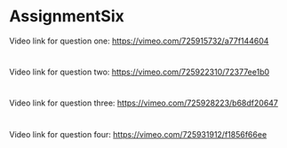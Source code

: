 # AssignmentSix
Video link for question one: https://vimeo.com/725915732/a77f144604
#
Video link for question two: https://vimeo.com/725922310/72377ee1b0
#
Video link for question three: https://vimeo.com/725928223/b68df20647
#
Video link for question four: https://vimeo.com/725931912/f1856f66ee
#
